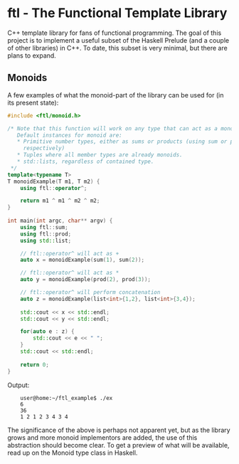 ftl - The Functional Template Library
=====================================

C++ template library for fans of functional programming. The goal of this project is to implement a useful subset of the Haskell Prelude (and a couple of other libraries) in C++. To date, this subset is very minimal, but there are plans to expand.

Monoids
-------
A few examples of what the monoid-part of the library can be used for (in its present state):
```cpp
#include <ftl/monoid.h>

/* Note that this function will work on any type that can act as a monoid.
   Default instances for monoid are:
   * Primitive number types, either as sums or products (using sum or prod,
     respectively)
   * Tuples where all member types are already monoids.
   * std::lists, regardless of contained type.
 */
template<typename T>
T monoidExample(T m1, T m2) {
    using ftl::operator^;

    return m1 ^ m1 ^ m2 ^ m2;
}
    
int main(int argc, char** argv) {
    using ftl::sum;
    using ftl::prod;
    using std::list;

    // ftl::operator^ will act as +
    auto x = monoidExample(sum(1), sum(2));

    // ftl::operator^ will act as *
    auto y = monoidExample(prod(2), prod(3));

    // ftl::operator^ will perform concatenation
    auto z = monoidExample(list<int>{1,2}, list<int>{3,4});
   
    std::cout << x << std::endl;
    std::cout << y << std::endl;

    for(auto e : z) {
        std::cout << e << " ";
    }
    std::cout << std::endl;
        
    return 0;
}
```
Output:
```
    user@home:~/ftl_example$ ./ex
    6
    36
    1 2 1 2 3 4 3 4
```

The significance of the above is perhaps not apparent yet, but as the library grows and more monoid implementors are added, the use of this abstraction should become clear. To get a preview of what will be available, read up on the Monoid type class in Haskell.

